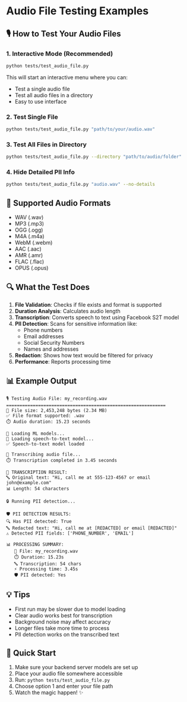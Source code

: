 # Audio File Testing Examples

## 🎙️ How to Test Your Audio Files

### 1. Interactive Mode (Recommended)
```bash
python tests/test_audio_file.py
```
This will start an interactive menu where you can:
- Test a single audio file
- Test all audio files in a directory
- Easy to use interface

### 2. Test Single File
```bash
python tests/test_audio_file.py "path/to/your/audio.wav"
```

### 3. Test All Files in Directory
```bash
python tests/test_audio_file.py --directory "path/to/audio/folder"
```

### 4. Hide Detailed PII Info
```bash
python tests/test_audio_file.py "audio.wav" --no-details
```

## 📁 Supported Audio Formats
- WAV (.wav)
- MP3 (.mp3)
- OGG (.ogg)
- M4A (.m4a)
- WebM (.webm)
- AAC (.aac)
- AMR (.amr)
- FLAC (.flac)
- OPUS (.opus)

## 🔍 What the Test Does

1. **File Validation**: Checks if file exists and format is supported
2. **Duration Analysis**: Calculates audio length
3. **Transcription**: Converts speech to text using Facebook S2T model
4. **PII Detection**: Scans for sensitive information like:
   - Phone numbers
   - Email addresses
   - Social Security Numbers
   - Names and addresses
5. **Redaction**: Shows how text would be filtered for privacy
6. **Performance**: Reports processing time

## 📊 Example Output

```
🎙️ Testing Audio File: my_recording.wav
============================================================
📁 File size: 2,453,248 bytes (2.34 MB)
✅ File format supported: .wav
⏱️ Audio duration: 15.23 seconds

🤖 Loading ML models...
📢 Loading speech-to-text model...
✅ Speech-to-text model loaded

🎯 Transcribing audio file...
⏱️ Transcription completed in 3.45 seconds

📝 TRANSCRIPTION RESULT:
🔤 Original text: "Hi, call me at 555-123-4567 or email john@example.com"
📊 Length: 54 characters

🔒 Running PII detection...

🛡️ PII DETECTION RESULTS:
🔍 Has PII detected: True
🔤 Redacted text: "Hi, call me at [REDACTED] or email [REDACTED]"
⚠️ Detected PII fields: ['PHONE_NUMBER', 'EMAIL']

📊 PROCESSING SUMMARY:
   📁 File: my_recording.wav
   ⏱️ Duration: 15.23s
   🔤 Transcription: 54 chars
   ⚡ Processing time: 3.45s
   🛡️ PII detected: Yes
```

## 💡 Tips

- First run may be slower due to model loading
- Clear audio works best for transcription
- Background noise may affect accuracy
- Longer files take more time to process
- PII detection works on the transcribed text

## 🚀 Quick Start

1. Make sure your backend server models are set up
2. Place your audio file somewhere accessible
3. Run: `python tests/test_audio_file.py`
4. Choose option 1 and enter your file path
5. Watch the magic happen! ✨

